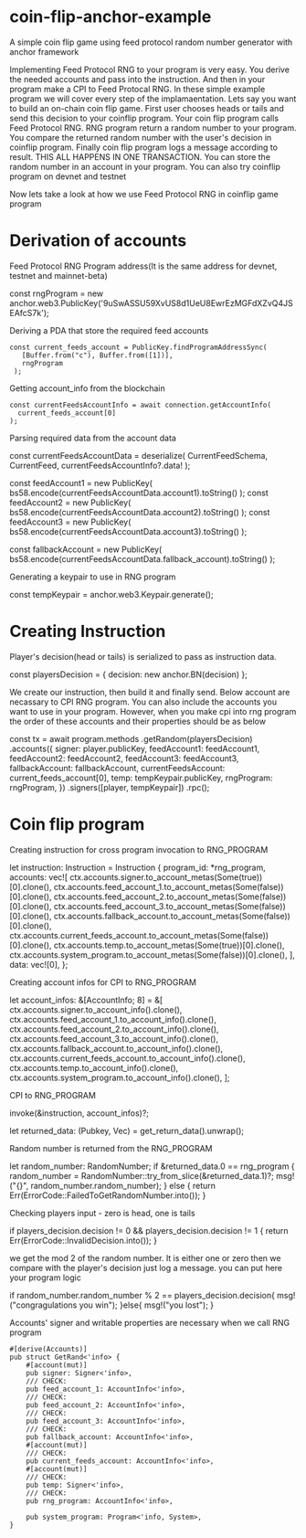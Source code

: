 # coin-flip-anchor-example
A simple coin flip game using feed protocol random number generator with anchor framework


Implementing Feed Protocol RNG to your program is very easy. You derive the needed accounts and pass into the instruction. And then in your program make a CPI to Feed Protocal RNG. 
In these simple example program we will cover every step of the implamaentation.
Lets say you want to build an on-chain coin flip game. 
First user chooses heads or tails and send this decision to your coinflip program. 
Your coin flip program calls Feed Protocol RNG. 
RNG program return a random number to your program.
You compare the returned random number with the user's decision in coinflip program.
Finally coin flip program logs a message according to result.
THIS ALL HAPPENS IN ONE TRANSACTION.
You can store the random number in an account in your program.
You can also try coinflip program on devnet and testnet

Now lets take a look at how we use Feed Protocol RNG in coinflip game program

# Derivation of accounts



Feed Protocol RNG Program address(It is the same address for devnet, testnet and mainnet-beta)

const rngProgram = new anchor.web3.PublicKey('9uSwASSU59XvUS8d1UeU8EwrEzMGFdXZvQ4JSEAfcS7k');

Deriving a PDA that store the required feed accounts

    const current_feeds_account = PublicKey.findProgramAddressSync(
       [Buffer.from("c"), Buffer.from([1])],
       rngProgram
     );

Getting account_info from the blockchain

    const currentFeedsAccountInfo = await connection.getAccountInfo(
      current_feeds_account[0]
    );


Parsing required data from the account data

  const currentFeedsAccountData = deserialize(
    CurrentFeedSchema,
    CurrentFeed,
    currentFeedsAccountInfo?.data!
  );

  const feedAccount1 = new PublicKey(
    bs58.encode(currentFeedsAccountData.account1).toString()
  );
  const feedAccount2 = new PublicKey(
    bs58.encode(currentFeedsAccountData.account2).toString()
  );
  const feedAccount3 = new PublicKey(
    bs58.encode(currentFeedsAccountData.account3).toString()
  );

  const fallbackAccount = new PublicKey(
    bs58.encode(currentFeedsAccountData.fallback_account).toString()
  );

Generating a keypair to use in RNG program

  const tempKeypair = anchor.web3.Keypair.generate();


# Creating Instruction

Player's decision(head or tails) is serialized to pass as instruction data. 

  const playersDecision = { decision: new anchor.BN(decision) };

        
We create our instruction, then build it and finally send. Below account are necassary to CPI RNG program. 
You can also include the accounts you want to use in your program. 
However, when you make cpi into rng program the order of these accounts and their properties should be as below


  const tx = await program.methods
    .getRandom(playersDecision)
    .accounts({
      signer: player.publicKey,
      feedAccount1: feedAccount1,
      feedAccount2: feedAccount2,
      feedAccount3: feedAccount3,
      fallbackAccount: fallbackAccount,
      currentFeedsAccount: current_feeds_account[0],
      temp: tempKeypair.publicKey,
      rngProgram: rngProgram,
    })
    .signers([player, tempKeypair])
    .rpc();
           
# Coin flip program


Creating instruction for cross program invocation to RNG_PROGRAM


  let instruction: Instruction = Instruction {
      program_id: *rng_program,
      accounts: vec![
          ctx.accounts.signer.to_account_metas(Some(true))[0].clone(),
          ctx.accounts.feed_account_1.to_account_metas(Some(false))[0].clone(),
          ctx.accounts.feed_account_2.to_account_metas(Some(false))[0].clone(),
          ctx.accounts.feed_account_3.to_account_metas(Some(false))[0].clone(),
          ctx.accounts.fallback_account.to_account_metas(Some(false))[0].clone(),
          ctx.accounts.current_feeds_account.to_account_metas(Some(false))[0].clone(),
          ctx.accounts.temp.to_account_metas(Some(true))[0].clone(),
          ctx.accounts.system_program.to_account_metas(Some(false))[0].clone(),
      ],
      data: vec![0],
  };

Creating account infos for CPI to RNG_PROGRAM

  let account_infos: &[AccountInfo; 8] = &[
      ctx.accounts.signer.to_account_info().clone(),
      ctx.accounts.feed_account_1.to_account_info().clone(),
      ctx.accounts.feed_account_2.to_account_info().clone(),
      ctx.accounts.feed_account_3.to_account_info().clone(),
      ctx.accounts.fallback_account.to_account_info().clone(),
      ctx.accounts.current_feeds_account.to_account_info().clone(),
      ctx.accounts.temp.to_account_info().clone(),
      ctx.accounts.system_program.to_account_info().clone(),
  ];

CPI to RNG_PROGRAM

  invoke(&instruction, account_infos)?;

  let returned_data: (Pubkey, Vec<u8>) = get_return_data().unwrap();


Random number is returned from the RNG_PROGRAM

  let random_number: RandomNumber;
  if &returned_data.0 == rng_program {
      random_number = RandomNumber::try_from_slice(&returned_data.1)?;
      msg!("{}", random_number.random_number);
  } else {
      return Err(ErrorCode::FailedToGetRandomNumber.into());
  }

Checking players input - zero is head, one is tails

  if players_decision.decision != 0 && players_decision.decision != 1 {
      return Err(ErrorCode::InvalidDecision.into());
  }
        
we get the mod 2 of the random number. It is either one or zero
then we compare with the player's decision just log a message. you can put here your program logic

  if random_number.random_number % 2 == players_decision.decision{
      msg!("congragulations you win");
  }else{
      msg!("you lost");
  }

Accounts' signer and writable properties are necessary when we call RNG program

    #[derive(Accounts)]
    pub struct GetRand<'info> {
        #[account(mut)]
        pub signer: Signer<'info>,
        /// CHECK:
        pub feed_account_1: AccountInfo<'info>,
        /// CHECK:
        pub feed_account_2: AccountInfo<'info>,
        /// CHECK:
        pub feed_account_3: AccountInfo<'info>,
        /// CHECK:
        pub fallback_account: AccountInfo<'info>,
        #[account(mut)]
        /// CHECK:
        pub current_feeds_account: AccountInfo<'info>,
        #[account(mut)]
        /// CHECK:
        pub temp: Signer<'info>,
        /// CHECK:
        pub rng_program: AccountInfo<'info>,
    
        pub system_program: Program<'info, System>,
    }
